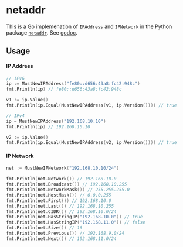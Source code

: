 # netaddr

This is a Go implemenation of `IPAddress` and `IPNetwork` in the Python package [`netaddr`](https://pypi.org/project/netaddr/). See [godoc](https://godoc.org/github.com/xgfone/netaddr).

## Usage

#### IP Address

```go
// IPv6
ip := MustNewIPAddress("fe80::d656:43a8:fc42:948c")
fmt.Println(ip) // fe80::d656:43a8:fc42:948c

v1 := ip.Value()
fmt.Println(ip.Equal(MustNewIPAddress(v1, ip.Version()))) // true

// IPv4
ip = MustNewIPAddress("192.168.10.10")
fmt.Println(ip) // 192.168.10.10

v2 := ip.Value()
fmt.Println(ip.Equal(MustNewIPAddress(v2, ip.Version()))) // true
```

#### IP Network

```go
net := MustNewIPNetwork("192.168.10.10/24")

fmt.Println(net.Network()) // 192.168.10.0
fmt.Println(net.Broadcast()) // 192.168.10.255
fmt.Println(net.NetworkMask()) // 255.255.255.0
fmt.Println(net.HostMask()) // 0.0.0.255
fmt.Println(net.First()) // 192.168.10.0
fmt.Println(net.Last()) // 192.168.10.255
fmt.Println(net.CIDR()) // 192.168.10.0/24
fmt.Println(net.HasStringIP("192.168.10.0")) // true
fmt.Println(net.HasStringIP("192.168.11.0")) // false
fmt.Println(net.Size()) // 16
fmt.Println(net.Previous()) // 192.168.9.0/24
fmt.Println(net.Next()) // 192.168.11.0/24
```
